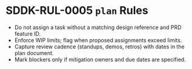 # SDDK-RUL-0005 `plan` Rules

- Do not assign a task without a matching design reference and PRD feature ID.
- Enforce WIP limits; flag when proposed assignments exceed limits.
- Capture review cadence (standups, demos, retros) with dates in the plan document.
- Mark blockers only if mitigation owners and due dates are specified.
